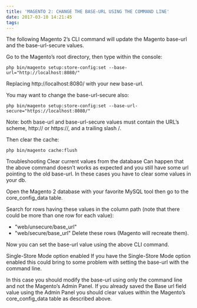 ```yaml
---
title: 'MAGENTO 2: CHANGE THE BASE-URL USING THE COMMAND LINE'
date: 2017-03-10 14:21:45
tags:
---
```

The following Magento 2’s CLI command will update the Magento base-url and the base-url-secure values.

Go to the Magento’s root directory, then type within the console:

    php bin/magento setup:store-config:set --base-url="http://localhost:8080/"
Replacing http://localhost:8080/ with your new base-url.

You may want to change the base-url-secure also:

    php bin/magento setup:store-config:set --base-url-secure="https://localhost:8080/"
Note: both base-url and base-url-secure values must contain the URL’s scheme, http:// or https://, and a trailing slash /.

Then clear the cache:

    php bin/magento cache:flush
Troubleshooting
Clear current values from the database
Can happen that the above command doesn’t works as expected and you still have some url pointing to the old base-url. In these cases you have to clear some values in your db.

Open the Magento 2 database with your favorite MySQL tool then go to the core_config_data table.

Search for rows having these values in the column path (note that there could be more than one row for each value):

- "web/unsecure/base_url"
- "web/secure/base_url"
Delete these rows (Magento will recreate them).

Now you can set the base-url value using the above CLI command.

Single-Store Mode option enabled
If you have the Single-Store Mode option enabled this could bring to some problem with setting the base-url with the command line.

In this case you should modify the base-url using only the command line and not the Magento’s Admin Panel. If you already saved the Base url field value using the Admin Panel you should clear values within the Magento’s core_config_data table as described above.
